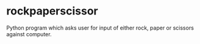 # rockpaperscissor

Python program which asks user for input of either rock, paper or scissors against computer. 
